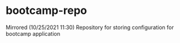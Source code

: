 # bootcamp-repo
Mirrored (10/25/2021 11:30) Repository for storing configuration for bootcamp application
